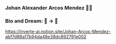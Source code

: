 ### Johan Alexander Arcos Mendez 🦾💯

### Bio and Dream: 🦏 -> 🦄
https://inverte-ai.notion.site/Johan-Arcos-Mendez-abf7d88a17b94da48e38dc892791e002
<!--
**jarco0204/jarco0204** is a ✨ _special_ ✨ repository because its `README.md` (this file) appears on your GitHub profile.

Here are some ideas to get you started:

- 🔭 I’m currently working on ...
- 🌱 I’m currently learning ...
- 👯 I’m looking to collaborate on ...
- 🤔 I’m looking for help with ...
- 💬 Ask me about ...
- 📫 How to reach me: ...
- 😄 Pronouns: ...
- ⚡ Fun fact: ...
-->
